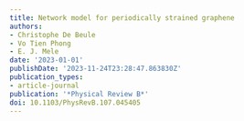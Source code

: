 ```yaml
---
title: Network model for periodically strained graphene
authors:
- Christophe De Beule
- Vo Tien Phong
- E. J. Mele
date: '2023-01-01'
publishDate: '2023-11-24T23:28:47.863830Z'
publication_types:
- article-journal
publication: '*Physical Review B*'
doi: 10.1103/PhysRevB.107.045405
---
```

